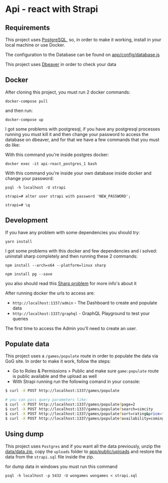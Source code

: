 # Api - react with Strapi

## Requirements

This project uses [PostgreSQL](https://www.postgresql.org/), so, in order to make it working, install in your local machine or use Docker.

The configuration to the Database can be found on [app/config/database.js](app/config/database.js)

This project uses [Dbeaver](https://dbeaver.com/download/) in order to check your data

## Docker

After cloning this project, you must run 2 docker commands:

```
docker-compose pull
```

and then run:

```
docker-compose up
```

I got some problems with postgresql, if you have any postgresql processes running you must kill it and then change your password to access the database on dbeaver, and for that we have a few commands that you must do like: 

With this command you're inside postgres docker:
```
docker exec -it api-react_postgres_1 bash
```

With this command you're inside your own database inside docker and change your password:
```
psql -h localhost -U strapi

strapi=# alter user strapi with password 'NEW_PASSWORD';

strapi=# \q
```

## Development

If you have any problem with some dependencies you should try:

```
yarn install
```

I got some problems with this docker and few dependencies and i solved:
uninstall sharp completely and then running these 2 commands:

```
npm install --arch=x64 --platform=linux sharp

npm install pg --save
```

you also should read this [Sharp problem](https://stackoverflow.com/questions/60181138/error-running-sharp-inside-aws-lambda-function-darwin-x64-binaries-cannot-be-u) for more info's about it

After running docker the urls to access are:

- `http://localhost:1337/admin` - The Dashboard to create and populate data
- `http://localhost:1337/graphql` - GraphQL Playground to test your queries

The first time to access the Admin you'll need to create an user.

## Populate data

This project uses a `/games/populate` route in order to populate the data via GoG site.
In order to make it work, follow the steps:

- Go to Roles & Permissions > Public and make sure `game:populate` route is public available and the upload as well
- With Strapi running run the following comand in your console:

```bash
$ curl -X POST http://localhost:1337/games/populate

# you can pass query parameters like:
$ curl -X POST http://localhost:1337/games/populate?page=2
$ curl -X POST http://localhost:1337/games/populate?search=simcity
$ curl -X POST http://localhost:1337/games/populate?sort=rating&price=free
$ curl -X POST http://localhost:1337/games/populate?availability=coming&sort=popularity
```
## Using dump

This project uses `Postgres` and if you want all the data previously, unzip the [data/data.zip](data/data.zip), copy the `uploads` folder to [app/public/uploads](app/public/uploads) and restore the data from the `strapi.sql` file inside the zip.

for dump data in windows you must run this command

```
psql -h localhost -p 5432 -U wongames wongames < strapi.sql
```

